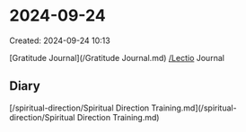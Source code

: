 # 2024-09-24
Created: 2024-09-24 10:13

[Gratitude Journal](/Gratitude Journal.md)
[/Lectio](/Lectio.md)
Journal

Diary 
- 
[/spiritual-direction/Spiritual Direction Training.md](/spiritual-direction/Spiritual Direction Training.md)
